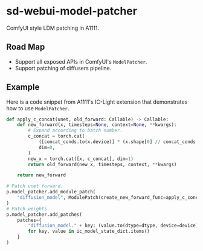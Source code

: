 # sd-webui-model-patcher
ComfyUI style LDM patching in A1111.

## Road Map

- Support all exposed APIs in ComfyUI's `ModelPatcher`.
- Support patching of diffusers pipeline.

## Example

Here is a code snippet from A1111's IC-Light extension that demonstrates how to use `ModelPatcher`.
```python
def apply_c_concat(unet, old_forward: Callable) -> Callable:
    def new_forward(x, timesteps=None, context=None, **kwargs):
        # Expand according to batch number.
        c_concat = torch.cat(
            ([concat_conds.to(x.device)] * (x.shape[0] // concat_conds.shape[0])),
            dim=0,
        )
        new_x = torch.cat([x, c_concat], dim=1)
        return old_forward(new_x, timesteps, context, **kwargs)

    return new_forward

# Patch unet forward.
p.model_patcher.add_module_patch(
    "diffusion_model", ModulePatch(create_new_forward_func=apply_c_concat)
)
# Patch weights.
p.model_patcher.add_patches(
    patches={
        "diffusion_model." + key: (value.to(dtype=dtype, device=device),)
        for key, value in ic_model_state_dict.items()
    }
)
```
